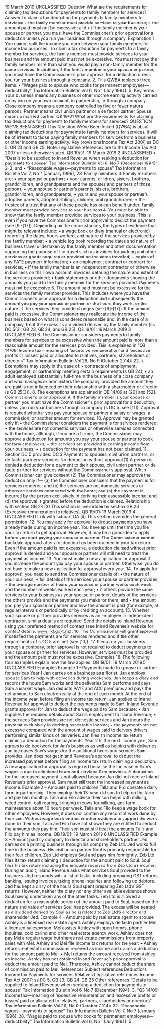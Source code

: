19 March 2019 UNCLASSIFIED Question What are the requirements for claiming tax deductions for payments to family members for services? Answer To claim a tax deduction for payments to family members for services: • the family member must provide services to your business; • the amount paid must not be excessive; and • if the family member is your spouse or partner, you must have the Commissioner’s prior approval for a deduction unless you run your business through a company. Explanation 1. You cannot split the income you earn between your family members for income tax purposes. To claim a tax deduction for payments to a family member for services, the family member must provide services to your business and the amount paid must not be excessive. You must not pay the family member more than what you would pay a non-family member for the same services. In addition, if the family member is your spouse or partner, you must have the Commissioner’s prior approval for a deduction unless you run your business through a company. 2. This QWBA replaces three items: • “Wages paid to spouse who cooks for permanent employees—deductibility” Tax Information Bulletin Vol 6, No 1 (July 1994): 5; Key terms Your business means any business or other income earning activity carried on by you on your own account, in partnership, or through a company. Close company means a company controlled by five or fewer natural persons. Partner means civil union partner or a de factor partner Spouse means a married partner QB 19/01 What are the requirements for claiming tax deductions for payments to family members for services? QUESTION WE’VE BEEN ASKED This Question We’ve Been Asked (QWBA) is about claiming tax deductions for payments to family members for services. It will be of interest to those paying family members for services from a business or other income earning activity. Key provisions Income Tax Act 2007, ss DC 5, GB 23 and GB 25. Note: Legislative references are to the Income Tax Act 2007 unless otherwise stated. QB 19/01: 19 March 2019 2 UNCLASSIFIED • “Details to be supplied to Inland Revenue when seeking a deduction for payments to spouse” Tax Information Bulletin Vol 6, No 7 (December 1994): 2-3; and • “Reasonable wages—payments to spouse” Tax Information Bulletin Vol 7, No 7 (January 1996), 28. Family members 3. Family members are: • your spouse or partner; • your parents, children, sisters, brothers, grandchildren, and grandparents and the spouses and partners of those persons; • your spouse or partner’s parents, sisters, brothers, grandchildren, and grandparents; • yours and your spouse or partner’s adoptive parents, adopted siblings, children, and grandchildren; • the trustee of a trust that any of these people has or can benefit under. Family member must provide services to your business 4. You must be able to show that the family member provided services to your business. This is even if you have the Commissioner’s prior approval to deduct the payment (see \[9\]-\[17\]). Depending on the circumstances, the types of evidence that might be relevant include: • a wage book or diary (manual or electronic) recording the dates, hours worked, and nature of the services provided by the family member; • a vehicle log book recording the dates and nature of business travel undertaken by the family member and other documentation supporting the purpose of the travel such as invoices for parking and other services or goods acquired or provided on the dates travelled; • copies of any PAYE payment information; • an employment contract or contract for services; • if the family member is an independent contractor or otherwise in business on their own account, invoices detailing the nature and extent of the services provided; • bank statements or other documents showing the amounts you paid to the family member for the services provided. Payments must not be excessive 5. The amount paid must not be excessive for the services the family member provides. This includes where you have the Commissioner’s prior approval for a deduction and subsequently the amount you pay your spouse or partner, or the hours they work, or the nature of the services they provide changes (see \[9\]-\[17\]). If the amount paid is excessive, the Commissioner may reallocate the income of the business based on what is considered reasonable and, in the case of a company, treat the excess as a dividend derived by the family member (ss DC 5(3), GB 23, GB 24, and GB 25). QB 19/01: 19 March 2019 3 UNCLASSIFIED 6. The Commissioner considers payments to family members for services to be excessive when the amount paid is more than a reasonable amount for the services provided. This is explained in “QB 14/09: Income tax – meaning of ‘excessive remuneration’ and ‘excessive profits or losses’ paid or allocated to relatives, partners, shareholders or directors” Tax Information Bulletin Vol 26, No 9 (October 2014): 22. 7. Exemptions may apply in the case of: • contracts of employment, engagement, or partnership meeting certain requirements (s GB 24); • an adult employed substantially full-time in the business of a close company and who manages or administers the company, provided the amount they are paid is not influenced by their relationship with a shareholder or director (s GB 25(3)). 8. The exemptions are explained in QB 14/09 at \[20\] and \[52\]. Commissioner’s prior approval 9. If the family member is your spouse or partner, you must have the Commissioner's prior approval for a deduction, unless you run your business though a company (s DC 5−see \[11\]). Approval is required whether you pay your spouse or partner a salary or wages, a commission, or another amount for services. 10. Approval may be granted only if: • the Commissioner considers the payment is for services rendered; • the services are not domestic services or otherwise services connected with the home, although, if you are a farmer, the Commissioner may approve a deduction for amounts you pay your spouse or partner to cook for farm employees; • the services are provided in earning income from your business; • a deduction for the payment has not been claimed. 11. Section DC 5 provides: DC 5 Payments to spouses, civil union partners, or de facto partners: services No deduction without approval (1) A person is denied a deduction for a payment to their spouse, civil union partner, or de facto partner for services without the Commissioner’s approval. When Commissioner can give consent (2) The Commissioner may approve the deduction only if— (a) the Commissioner considers that the payment is for services rendered; and (b) the services are not domestic services or otherwise services connected with the home; and (c) the payment is incurred by the person exclusively in deriving their assessable income; and (d) the approval is granted before the deduction is claimed. Relationship with section GB 23 (3) This section is overridden by section GB 23 (Excessive remuneration to relatives). QB 19/01: 19 March 2019 4 UNCLASSIFIED Link with subpart DA (4) This section overrides the general permission. 12. You may apply for approval to deduct payments you have already made during an income year. You have up until the time you file your tax return to get approval. However, it may be a good idea to apply before you start paying your spouse or partner. The Commissioner cannot backdate approval after a deduction has been claimed in your tax return. Even if the amount paid is not excessive, a deduction claimed without prior approval is denied and your spouse or partner will still need to treat the payment as income. 13. You must make a new application for approval if you increase the amount you pay your spouse or partner. Otherwise, you do not have to make a new application for approval every year. 14. To apply for approval, you need to send the Commissioner details of: • the nature of your business; • full details of the services your spouse or partner provides; • the average number of hours your spouse or partner works each week and the number of weeks worked each year; • if others provide the same services to your business as your spouse or partner, details of the services the others provide and the payments you make for them; and • the amount you pay your spouse or partner and how the amount is paid (for example, at regular intervals or periodically or by crediting an account). 15. Whether your spouse or partner provides services as an employee or independent contractor, similar details are required. Send the details to Inland Revenue using your preferred method of contact (see Inland Revenue’s website for contact details: www.ird.govt.nz). 16. The Commissioner will grant approval if satisfied the payments are for services rendered and if the other requirements of s DC 5 are met (see \[10\]). 17. If you run your business through a company, prior approval is not required to deduct payments to your spouse or partner for services. However, services must be provided and the amount paid must not be excessive. Examples 18. The following four examples explain how the law applies. QB 19/01: 19 March 2019 5 UNCLASSIFIED Examples Example 1 – Payments made to spouse or partner for services Year 1 Jan carries on a business as a florist. Jan employs spouse Sam to help with deliveries during weekends. Jan keeps a diary and records the hours Sam works and the deliveries Sam performs and pays Sam a market wage. Jan deducts PAYE and ACC premiums and pays the net amount to Sam electronically at the end of each month. At the end of the income year, before filing an income tax return, Jan applies to Inland Revenue for approval to deduct the payments made to Sam. Inland Revenue grants approval for Jan to deduct the wage paid to Sam because: • Jan supplies the required details about Sam’s employment to Inland Revenue; • the services Sam provides are not domestic services and Jan incurs the payment exclusively in deriving assessable income; • the payments are not excessive compared with the amount of wages paid to delivery drivers performing similar kinds of deliveries. Jan files an income tax return claiming a deduction for the payments. Year 2 In the next income year, Sam agrees to do bookwork for Jan’s business as well as helping with deliveries. Jan increases Sam’s wages for the additional hours and services Sam provides. Jan does not get Inland Revenue’s approval to deduct the increased payment before filing an income tax return claiming a deduction. A new application for approval is required because the increase in Sam’s wages is due to additional hours and services Sam provides. A deduction for the increased payment is not allowed because Jan did not receive Inland Revenue’s prior approval. Sam must still treat the increased payment as income. Example 2 – Amounts paid to children Talla and Filo operate a dairy farm in partnership. They employ their 13-year old son to help on the farm and pay him monthly. Talla and Filo advise their son helps with milking, weed control, calf rearing, bringing in cows for milking, and farm maintenance about 10 hours per week. Talla and Filo keep a wage book for other employees. However, it does not contain any record of work done by their son. Without wage book entries or other evidence to support the work done by their son, Talla and Filo have not shown they are entitled to deduct the amounts they pay him. Their son must still treat the amounts Talla and Filo pay him as income. QB 19/01: 19 March 2019 6 UNCLASSIFIED Example 3 – Amount paid by company to director and shareholder’s partner Jed carries on a printing business through his company Zeb Ltd. Jed works full time in the business. His civil union partner Soul is primarily responsible for their four children. Zeb Ltd employs Soul and pays him fortnightly. Zeb Ltd files its tax return claiming a deduction for the amount paid to Soul. Soul files his tax return including the amounts received from Zeb Ltd as income. During an audit, Inland Revenue asks what services Soul provided to the business. Jed responds with a list of tasks, including preparing GST returns, banking, issuing invoices, taking phone inquiries and following up debtors. Jed has kept a diary of the hours Soul spent preparing Zeb Ltd’s GST returns. However, neither the diary nor any other available evidence shows Soul having undertaken any of the other tasks. Zeb Ltd is allowed a deduction for a reasonable portion of the amount paid to Soul, based on the nature and value of services Soul has provided. The excess will be treated as a dividend derived by Soul as he is related to Zeb Ltd’s director and shareholder Jed. Example 4 – Amount paid by real estate agent to spouse Ashley is a licensed real estate agent. Ashley employs de facto partner Mel, a licensed salesperson. Mel assists Ashley with open homes, phone inquiries, cold calling and other real estate agency work. Ashley does not pay Mel a regular wage but shares real estate commissions from property sales with Mel. Ashley and Mel file income tax returns for the year: • Ashley returns real estate commissions received as income and claims a deduction for the amount paid to Mel. • Mel returns the amount received from Ashley as income. Ashley has not obtained Inland Revenue’s prior approval to deduct the amount paid to Mel. Therefore, Ashley cannot deduct the share of commission paid to Mel. References Subject references Deductions Income tax Payments for services Relatives Legislative references Income Tax Act 2007: ss DC 5, GB 23, GB 24, GB 25 Other references “Details to be supplied to Inland Revenue when seeking a deduction for payments to spouse” Tax Information Bulletin Vol 6, No 7 (December 1994): 3. “QB 14/09: Income tax—meaning of ‘excessive remuneration’ and ‘excessive profits or losses’ paid or allocated to relatives, partners, shareholders or directors” Tax Information Bulletin Vol 26, No 9 (October 2014): 22. “Reasonable wages—payments to spouse” Tax Information Bulletin Vol 7, No 7 (January 1996), 28. “Wages paid to spouse who cooks for permanent employees—deductibility” Tax Information Bulletin Vol 6, No 1 (July 1994): 5.